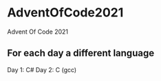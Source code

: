 # AdventOfCode2021
Advent Of Code 2021

## For each day a different language
Day 1: C#
Day 2: C (gcc)